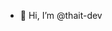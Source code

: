 - 👋 Hi, I’m @thait-dev

<!---
thait-dev/thait-dev is a ✨ special ✨ repository because its `README.md` (this file) appears on your GitHub profile.
You can click the Preview link to take a look at your changes.
--->
